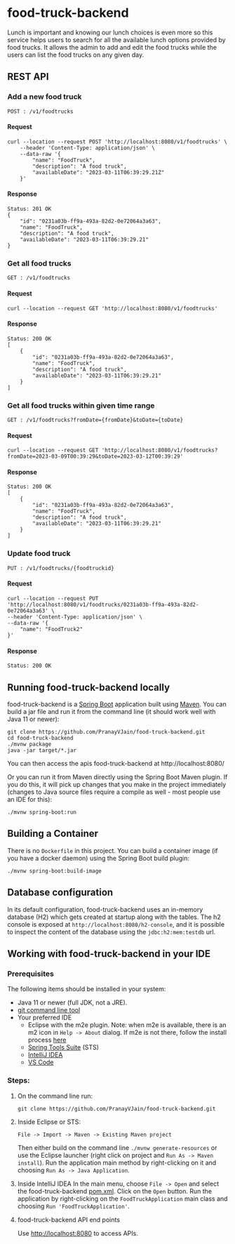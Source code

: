 # food-truck-backend
Lunch is important and knowing our lunch choices is even more so this service helps users to search
for all the available lunch options provided by food trucks. It allows the admin to add and edit the
 food trucks while the users can list the food trucks on any given day. 

## REST API

### Add a new food truck
    POST : /v1/foodtrucks
#### Request
    curl --location --request POST 'http://localhost:8080/v1/foodtrucks' \
        --header 'Content-Type: application/json' \
        --data-raw '{
            "name": "FoodTruck",
            "description": "A food truck",
            "availableDate": "2023-03-11T06:39:29.21Z"
        }'
#### Response
    Status: 201 OK
    {
        "id": "0231a03b-ff9a-493a-82d2-0e72064a3a63",
        "name": "FoodTruck",
        "description": "A food truck",
        "availableDate": "2023-03-11T06:39:29.21"
    }

### Get all food trucks
    GET : /v1/foodtrucks
#### Request
    curl --location --request GET 'http://localhost:8080/v1/foodtrucks'
#### Response
    Status: 200 OK
    [
        {
            "id": "0231a03b-ff9a-493a-82d2-0e72064a3a63",
            "name": "FoodTruck",
            "description": "A food truck",
            "availableDate": "2023-03-11T06:39:29.21"
        }
    ]

### Get all food trucks within given time range
    GET : /v1/foodtrucks?fromDate={fromDate}&toDate={toDate}
#### Request
    curl --location --request GET 'http://localhost:8080/v1/foodtrucks?fromDate=2023-03-09T00:39:29&toDate=2023-03-12T00:39:29'
#### Response
    Status: 200 OK
    [
        {
            "id": "0231a03b-ff9a-493a-82d2-0e72064a3a63",
            "name": "FoodTruck",
            "description": "A food truck",
            "availableDate": "2023-03-11T06:39:29.21"
        }
    ] 

### Update food truck
    PUT : /v1/foodtrucks/{foodtruckid}
#### Request
    curl --location --request PUT 'http://localhost:8080/v1/foodtrucks/0231a03b-ff9a-493a-82d2-0e72064a3a63' \
    --header 'Content-Type: application/json' \
    --data-raw '{
        "name": "FoodTruck2"
    }'
#### Response
    Status: 200 OK


## Running food-truck-backend locally
food-truck-backend is a [Spring Boot](https://spring.io/guides/gs/spring-boot) application built 
using [Maven](https://spring.io/guides/gs/maven/). You can build a jar file and run it from the 
command line (it should work well with Java 11 or newer):

```
git clone https://github.com/PranayVJain/food-truck-backend.git
cd food-truck-backend
./mvnw package
java -jar target/*.jar
```

You can then access the apis food-truck-backend at http://localhost:8080/

Or you can run it from Maven directly using the Spring Boot Maven plugin. If you do this, it will 
pick up changes that you make in the project immediately (changes to Java source files require a 
compile as well - most people use an IDE for this):

```
./mvnw spring-boot:run
```

## Building a Container

There is no `Dockerfile` in this project. You can build a container image (if you have a docker 
daemon) using the Spring Boot build plugin:

```
./mvnw spring-boot:build-image
```

## Database configuration

In its default configuration, food-truck-backend uses an in-memory database (H2) which
gets created at startup along with the tables. The h2 console is exposed at `http://localhost:8080/h2-console`,
and it is possible to inspect the content of the database using the `jdbc:h2:mem:testdb` url.

## Working with food-truck-backend in your IDE

### Prerequisites
The following items should be installed in your system:
* Java 11 or newer (full JDK, not a JRE).
* [git command line tool](https://help.github.com/articles/set-up-git)
* Your preferred IDE 
  * Eclipse with the m2e plugin. Note: when m2e is available, there is an m2 icon in `Help -> About` dialog. If m2e is
  not there, follow the install process [here](https://www.eclipse.org/m2e/)
  * [Spring Tools Suite](https://spring.io/tools) (STS)
  * [IntelliJ IDEA](https://www.jetbrains.com/idea/)
  * [VS Code](https://code.visualstudio.com)

### Steps:

1) On the command line run:
    ```
    git clone https://github.com/PranayVJain/food-truck-backend.git
    ```
2) Inside Eclipse or STS:
    ```
    File -> Import -> Maven -> Existing Maven project
    ```

    Then either build on the command line `./mvnw generate-resources` or use the Eclipse launcher (right click on project and `Run As -> Maven install`). 
    Run the application main method by right-clicking on it and choosing `Run As -> Java Application`.

3) Inside IntelliJ IDEA
    In the main menu, choose `File -> Open` and select the food-truck-backend [pom.xml](pom.xml). Click on the `Open` button.
    Run the application by right-clicking on the `FoodTruckApplication` main class and choosing `Run 'FoodTruckApplication'`.

4) food-truck-backend API end points

    Use [http://localhost:8080](http://localhost:8080) to access APIs.

